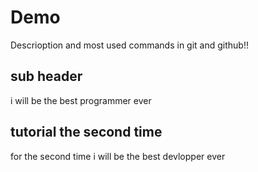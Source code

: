 # Demo 

Descrioption and most used commands in git and github!!

## sub header
i will be the best programmer ever

## tutorial the second time 
for the second time i will be the best devlopper ever 

